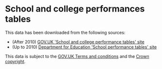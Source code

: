 # School and college performances tables

This data has been downloaded from the following sources: 
 * (After 2010) [GOV.UK 'School and college performance tables' site][performance-tables]
 * (Up to 2010) [Department for Education 'School performance tables' site][performance-tables-pre-2011]
 
This data is subject to the [GOV.UK Terms and conditions][t&c] and the [Crown copyright][crown-copyright].

[performance-tables]:          http://www.education.gov.uk/schools/performance/download_data.html
[performance-tables-pre-2011]: http://www.education.gov.uk/schools/performance/archive/index.shtml
[t&c]:                         https://www.gov.uk/help/terms-conditions
[crown-copyright]:             http://www.nationalarchives.gov.uk/information-management/our-services/crown-copyright.htm
